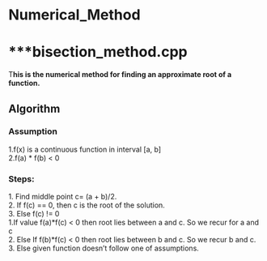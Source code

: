 # Numerical_Method<br>
<h1>***bisection_method.cpp</h1>
<p>T<b>his is the numerical method for finding an approximate root of a function.</b></p>
<h2>Algorithm</h2>
<h3>Assumption</h3>
1.f(x) is a continuous function in interval [a, b]<br>
2.f(a) * f(b) < 0<br>
<h3>Steps:</h3>
1. Find middle point c= (a + b)/2.<br>
2. If f(c) == 0, then c is the root of the solution.<br>
3. Else f(c) != 0<br>
   1.If value f(a)*f(c) < 0 then root lies between a and c. So we recur for a and c<br>
   2. Else If f(b)*f(c) < 0 then root lies between b and c. So we recur b and c.<br>
   3. Else given function doesn’t follow one of assumptions.<br>
